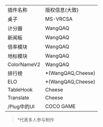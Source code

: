 <table>
   <tr>
      	<td>插件名称</td>
      	<td>版权信息(大致)</td>
   </tr>
	<tr>
      <td>桌子</td>
      <td>MS-VRCSA</td>
   </tr>
   <tr>
      <td>计分器</td>
      <td>WangQAQ</td>
   </tr>
  	<tr>
      <td>新闻板</td>
      <td>WangQAQ</td>
  	</tr>
   <tr>
      <td>倍率模块</td>
      <td>WangQAQ</td>
  	</tr>
   <tr>
      <td>地标模块</td>
      <td>WangQAQ</td>
   </tr>
  	<tr>
      <td>ColorNameV2</td>
      <td>WangQAQ</td>
   </tr>
   <tr>
      <td>排行榜</td>
      <td>*(WangQAQ,Cheese)</td>
   </tr>
   <tr>
      <td>ELO</td>
      <td>*(WangQAQ,Cheese)</td>
   </tr>
   <tr>
      <td>TableHook</td>
      <td>Cheese</td>
   </tr>
   <tr>
      <td>Translate</td>
      <td>Cheese</td>
   </tr>
   <tr>
      <td>/Plug中的UI</td>
      <td>COCO GAME</td>
   </tr>
</table>

> *代表多人参与制作